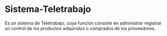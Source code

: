 # Sistema-Teletrabajo
Es un sistema de Teletrabajo, cuya función consiste en administrar registrar un control de los productos adquiridos o comprados de los proveedores.  
